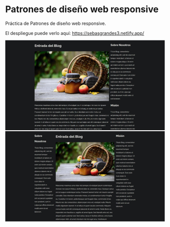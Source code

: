 # Patrones de diseño web responsive

Práctica de Patrones de diseño web responsive.

El despliegue puede verlo aquí: https://sebasgrandes3.netlify.app/

![image](./assets/Imagen%20de%20Portapapeles.jpg)
![image](<./assets/Imagen%20de%20Portapapeles%20(1).jpg>)
